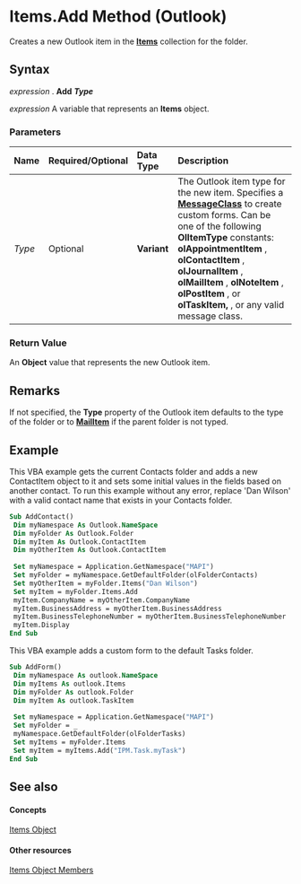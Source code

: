 
# Items.Add Method (Outlook)

Creates a new Outlook item in the  **[Items](3a99730b-e62a-5ca6-f6ec-911c95173242.md)** collection for the folder.


## Syntax

 _expression_ . **Add** **_Type_**

 _expression_ A variable that represents an **Items** object.


### Parameters



|**Name**|**Required/Optional**|**Data Type**|**Description**|
|:-----|:-----|:-----|:-----|
| _Type_|Optional| **Variant**|The Outlook item type for the new item. Specifies a  **[MessageClass](93194a21-dbec-ebfa-ae5d-d4f287ebb2bd.md)** to create custom forms. Can be one of the following **OlItemType** constants: **olAppointmentItem** , **olContactItem** , **olJournalItem** , **olMailItem** , **olNoteItem** , **olPostItem** , or **olTaskItem,** , or any valid message class.|

### Return Value

An  **Object** value that represents the new Outlook item.


## Remarks

If not specified, the  **Type** property of the Outlook item defaults to the type of the folder or to **[MailItem](14197346-05d2-0250-fa4c-4a6b07daf25f.md)** if the parent folder is not typed.


## Example

This VBA example gets the current Contacts folder and adds a new ContactItem object to it and sets some initial values in the fields based on another contact. To run this example without any error, replace 'Dan Wilson' with a valid contact name that exists in your Contacts folder.


```vb
Sub AddContact() 
 Dim myNamespace As Outlook.NameSpace 
 Dim myFolder As Outlook.Folder 
 Dim myItem As Outlook.ContactItem 
 Dim myOtherItem As Outlook.ContactItem 
 
 Set myNamespace = Application.GetNamespace("MAPI") 
 Set myFolder = myNamespace.GetDefaultFolder(olFolderContacts) 
 Set myOtherItem = myFolder.Items("Dan Wilson") 
 Set myItem = myFolder.Items.Add 
 myItem.CompanyName = myOtherItem.CompanyName 
 myItem.BusinessAddress = myOtherItem.BusinessAddress 
 myItem.BusinessTelephoneNumber = myOtherItem.BusinessTelephoneNumber 
 myItem.Display 
End Sub
```

This VBA example adds a custom form to the default Tasks folder.




```vb
Sub AddForm() 
 Dim myNamespace As outlook.NameSpace 
 Dim myItems As outlook.Items 
 Dim myFolder As outlook.Folder 
 Dim myItem As outlook.TaskItem 
 
 Set myNamespace = Application.GetNamespace("MAPI") 
 Set myFolder = _ 
 myNamespace.GetDefaultFolder(olFolderTasks) 
 Set myItems = myFolder.Items 
 Set myItem = myItems.Add("IPM.Task.myTask") 
End Sub
```


## See also


#### Concepts


[Items Object](3a99730b-e62a-5ca6-f6ec-911c95173242.md)
#### Other resources


[Items Object Members](bcc2cf6c-b6fb-e1a2-1d5c-d7e2bdf6b7dc.md)
